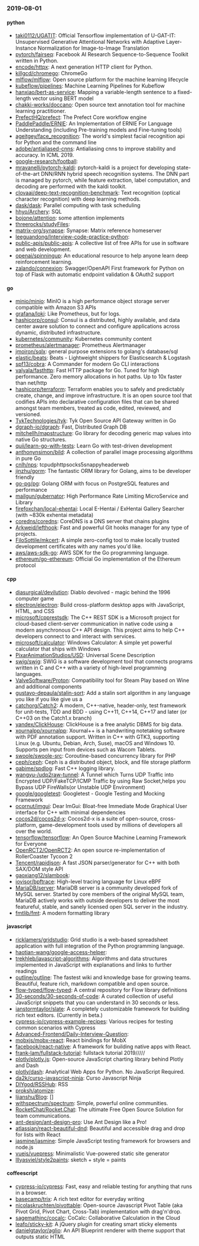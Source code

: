 ### 2019-08-01

#### python
* [taki0112/UGATIT](https://github.com/taki0112/UGATIT): Official Tensorflow implementation of U-GAT-IT: Unsupervised Generative Attentional Networks with Adaptive Layer-Instance Normalization for Image-to-Image Translation
* [pytorch/fairseq](https://github.com/pytorch/fairseq): Facebook AI Research Sequence-to-Sequence Toolkit written in Python.
* [encode/httpx](https://github.com/encode/httpx): A next generation HTTP client for Python. 
* [killgcd/chromego](https://github.com/killgcd/chromego): ChromeGo 
* [mlflow/mlflow](https://github.com/mlflow/mlflow): Open source platform for the machine learning lifecycle
* [kubeflow/pipelines](https://github.com/kubeflow/pipelines): Machine Learning Pipelines for Kubeflow
* [hanxiao/bert-as-service](https://github.com/hanxiao/bert-as-service): Mapping a variable-length sentence to a fixed-length vector using BERT model
* [chakki-works/doccano](https://github.com/chakki-works/doccano): Open source text annotation tool for machine learning practitioner.
* [PrefectHQ/prefect](https://github.com/PrefectHQ/prefect): The Prefect Core workflow engine
* [PaddlePaddle/ERNIE](https://github.com/PaddlePaddle/ERNIE): An Implementation of ERNIE For Language Understanding (including Pre-training models and Fine-tuning tools)
* [ageitgey/face_recognition](https://github.com/ageitgey/face_recognition): The world's simplest facial recognition api for Python and the command line
* [adobe/antialiased-cnns](https://github.com/adobe/antialiased-cnns): Antialiasing cnns to improve stability and accuracy. In ICML 2019.
* [google-research/football](https://github.com/google-research/football): 
* [mravanelli/pytorch-kaldi](https://github.com/mravanelli/pytorch-kaldi): pytorch-kaldi is a project for developing state-of-the-art DNN/RNN hybrid speech recognition systems. The DNN part is managed by pytorch, while feature extraction, label computation, and decoding are performed with the kaldi toolkit.
* [clovaai/deep-text-recognition-benchmark](https://github.com/clovaai/deep-text-recognition-benchmark): Text recognition (optical character recognition) with deep learning methods.
* [dask/dask](https://github.com/dask/dask): Parallel computing with task scheduling
* [hhyo/Archery](https://github.com/hhyo/Archery): SQL
* [bojone/attention](https://github.com/bojone/attention): some attention implements
* [threerocks/studyFiles](https://github.com/threerocks/studyFiles): 
* [matrix-org/synapse](https://github.com/matrix-org/synapse): Synapse: Matrix reference homeserver
* [leeguandong/Interview-code-practice-python](https://github.com/leeguandong/Interview-code-practice-python): 
* [public-apis/public-apis](https://github.com/public-apis/public-apis): A collective list of free APIs for use in software and web development.
* [openai/spinningup](https://github.com/openai/spinningup): An educational resource to help anyone learn deep reinforcement learning.
* [zalando/connexion](https://github.com/zalando/connexion): Swagger/OpenAPI First framework for Python on top of Flask with automatic endpoint validation & OAuth2 support

#### go
* [minio/minio](https://github.com/minio/minio): MinIO is a high performance object storage server compatible with Amazon S3 APIs
* [grafana/loki](https://github.com/grafana/loki): Like Prometheus, but for logs.
* [hashicorp/consul](https://github.com/hashicorp/consul): Consul is a distributed, highly available, and data center aware solution to connect and configure applications across dynamic, distributed infrastructure.
* [kubernetes/community](https://github.com/kubernetes/community): Kubernetes community content
* [prometheus/alertmanager](https://github.com/prometheus/alertmanager): Prometheus Alertmanager
* [jmoiron/sqlx](https://github.com/jmoiron/sqlx): general purpose extensions to golang's database/sql
* [elastic/beats](https://github.com/elastic/beats):  Beats - Lightweight shippers for Elasticsearch & Logstash
* [spf13/cobra](https://github.com/spf13/cobra): A Commander for modern Go CLI interactions
* [valyala/fasthttp](https://github.com/valyala/fasthttp): Fast HTTP package for Go. Tuned for high performance. Zero memory allocations in hot paths. Up to 10x faster than net/http
* [hashicorp/terraform](https://github.com/hashicorp/terraform): Terraform enables you to safely and predictably create, change, and improve infrastructure. It is an open source tool that codifies APIs into declarative configuration files that can be shared amongst team members, treated as code, edited, reviewed, and versioned.
* [TykTechnologies/tyk](https://github.com/TykTechnologies/tyk): Tyk Open Source API Gateway written in Go
* [dgraph-io/dgraph](https://github.com/dgraph-io/dgraph): Fast, Distributed Graph DB
* [mitchellh/mapstructure](https://github.com/mitchellh/mapstructure): Go library for decoding generic map values into native Go structures.
* [quii/learn-go-with-tests](https://github.com/quii/learn-go-with-tests): Learn Go with test-driven development
* [anthonynsimon/bild](https://github.com/anthonynsimon/bild): A collection of parallel image processing algorithms in pure Go
* [cnlh/nps](https://github.com/cnlh/nps): tcpudphttpsocks5snappyheaderweb
* [jinzhu/gorm](https://github.com/jinzhu/gorm): The fantastic ORM library for Golang, aims to be developer friendly
* [go-pg/pg](https://github.com/go-pg/pg): Golang ORM with focus on PostgreSQL features and performance
* [mailgun/gubernator](https://github.com/mailgun/gubernator): High Performance Rate Limiting MicroService and Library
* [firefoxchan/local-ehentai](https://github.com/firefoxchan/local-ehentai): Local E-Hentai / ExHentai Gallery Searcher (with ~830k exhentai metadata)
* [coredns/coredns](https://github.com/coredns/coredns): CoreDNS is a DNS server that chains plugins
* [Arkweid/lefthook](https://github.com/Arkweid/lefthook): Fast and powerful Git hooks manager for any type of projects.
* [FiloSottile/mkcert](https://github.com/FiloSottile/mkcert): A simple zero-config tool to make locally trusted development certificates with any names you'd like.
* [aws/aws-sdk-go](https://github.com/aws/aws-sdk-go): AWS SDK for the Go programming language.
* [ethereum/go-ethereum](https://github.com/ethereum/go-ethereum): Official Go implementation of the Ethereum protocol

#### cpp
* [diasurgical/devilution](https://github.com/diasurgical/devilution): Diablo devolved - magic behind the 1996 computer game
* [electron/electron](https://github.com/electron/electron): Build cross-platform desktop apps with JavaScript, HTML, and CSS
* [microsoft/cpprestsdk](https://github.com/microsoft/cpprestsdk): The C++ REST SDK is a Microsoft project for cloud-based client-server communication in native code using a modern asynchronous C++ API design. This project aims to help C++ developers connect to and interact with services.
* [microsoft/calculator](https://github.com/microsoft/calculator): Windows Calculator: A simple yet powerful calculator that ships with Windows
* [PixarAnimationStudios/USD](https://github.com/PixarAnimationStudios/USD): Universal Scene Description
* [swig/swig](https://github.com/swig/swig): SWIG is a software development tool that connects programs written in C and C++ with a variety of high-level programming languages.
* [ValveSoftware/Proton](https://github.com/ValveSoftware/Proton): Compatibility tool for Steam Play based on Wine and additional components
* [gustavo-depaula/stalin-sort](https://github.com/gustavo-depaula/stalin-sort): Add a stalin sort algorithm in any language you like  if you like give us a 
* [catchorg/Catch2](https://github.com/catchorg/Catch2): A modern, C++-native, header-only, test framework for unit-tests, TDD and BDD - using C++11, C++14, C++17 and later (or C++03 on the Catch1.x branch)
* [yandex/ClickHouse](https://github.com/yandex/ClickHouse): ClickHouse is a free analytic DBMS for big data.
* [xournalpp/xournalpp](https://github.com/xournalpp/xournalpp): Xournal++ is a handwriting notetaking software with PDF annotation support. Written in C++ with GTK3, supporting Linux (e.g. Ubuntu, Debian, Arch, Suse), macOS and Windows 10. Supports pen input from devices such as Wacom Tablets.
* [swoole/swoole-src](https://github.com/swoole/swoole-src):  Coroutine-based concurrency library for PHP
* [ceph/ceph](https://github.com/ceph/ceph): Ceph is a distributed object, block, and file storage platform
* [gabime/spdlog](https://github.com/gabime/spdlog): Fast C++ logging library.
* [wangyu-/udp2raw-tunnel](https://github.com/wangyu-/udp2raw-tunnel): A Tunnel which Turns UDP Traffic into Encrypted UDP/FakeTCP/ICMP Traffic by using Raw Socket,helps you Bypass UDP FireWalls(or Unstable UDP Environment)
* [google/googletest](https://github.com/google/googletest): Googletest - Google Testing and Mocking Framework
* [ocornut/imgui](https://github.com/ocornut/imgui): Dear ImGui: Bloat-free Immediate Mode Graphical User interface for C++ with minimal dependencies
* [cocos2d/cocos2d-x](https://github.com/cocos2d/cocos2d-x): Cocos2d-x is a suite of open-source, cross-platform, game-development tools used by millions of developers all over the world.
* [tensorflow/tensorflow](https://github.com/tensorflow/tensorflow): An Open Source Machine Learning Framework for Everyone
* [OpenRCT2/OpenRCT2](https://github.com/OpenRCT2/OpenRCT2): An open source re-implementation of RollerCoaster Tycoon 2 
* [Tencent/rapidjson](https://github.com/Tencent/rapidjson): A fast JSON parser/generator for C++ with both SAX/DOM style API
* [gaoxiang12/slambook](https://github.com/gaoxiang12/slambook): 
* [iovisor/bpftrace](https://github.com/iovisor/bpftrace): High-level tracing language for Linux eBPF
* [MariaDB/server](https://github.com/MariaDB/server): MariaDB server is a community developed fork of MySQL server. Started by core members of the original MySQL team, MariaDB actively works with outside developers to deliver the most featureful, stable, and sanely licensed open SQL server in the industry.
* [fmtlib/fmt](https://github.com/fmtlib/fmt): A modern formatting library

#### javascript
* [ricklamers/gridstudio](https://github.com/ricklamers/gridstudio): Grid studio is a web-based spreadsheet application with full integration of the Python programming language.
* [haotian-wang/google-access-helper](https://github.com/haotian-wang/google-access-helper): 
* [trekhleb/javascript-algorithms](https://github.com/trekhleb/javascript-algorithms):  Algorithms and data structures implemented in JavaScript with explanations and links to further readings
* [outline/outline](https://github.com/outline/outline): The fastest wiki and knowledge base for growing teams. Beautiful, feature rich, markdown compatible and open source.
* [flow-typed/flow-typed](https://github.com/flow-typed/flow-typed): A central repository for Flow library definitions
* [30-seconds/30-seconds-of-code](https://github.com/30-seconds/30-seconds-of-code): A curated collection of useful JavaScript snippets that you can understand in 30 seconds or less.
* [ianstormtaylor/slate](https://github.com/ianstormtaylor/slate): A completely customizable framework for building rich text editors. (Currently in beta.)
* [cypress-io/cypress-example-recipes](https://github.com/cypress-io/cypress-example-recipes): Various recipes for testing common scenarios with Cypress
* [Advanced-Frontend/Daily-Interview-Question](https://github.com/Advanced-Frontend/Daily-Interview-Question): 
* [mobxjs/mobx-react](https://github.com/mobxjs/mobx-react): React bindings for MobX
* [facebook/react-native](https://github.com/facebook/react-native): A framework for building native apps with React.
* [frank-lam/fullstack-tutorial](https://github.com/frank-lam/fullstack-tutorial):  fullstack tutorial 2019/////
* [plotly/plotly.js](https://github.com/plotly/plotly.js): Open-source JavaScript charting library behind Plotly and Dash
* [plotly/dash](https://github.com/plotly/dash): Analytical Web Apps for Python. No JavaScript Required.
* [da2k/curso-javascript-ninja](https://github.com/da2k/curso-javascript-ninja): Curso Javascript Ninja
* [DIYgod/RSSHub](https://github.com/DIYgod/RSSHub):   RSS
* [proksh/atomize](https://github.com/proksh/atomize): 
* [ljianshu/Blog](https://github.com/ljianshu/Blog): []
* [withspectrum/spectrum](https://github.com/withspectrum/spectrum): Simple, powerful online communities.
* [RocketChat/Rocket.Chat](https://github.com/RocketChat/Rocket.Chat): The ultimate Free Open Source Solution for team communications.
* [ant-design/ant-design-pro](https://github.com/ant-design/ant-design-pro):  Use Ant Design like a Pro!
* [atlassian/react-beautiful-dnd](https://github.com/atlassian/react-beautiful-dnd): Beautiful and accessible drag and drop for lists with React
* [jasmine/jasmine](https://github.com/jasmine/jasmine): Simple JavaScript testing framework for browsers and node.js
* [vuejs/vuepress](https://github.com/vuejs/vuepress):  Minimalistic Vue-powered static site generator
* [lllyasviel/style2paints](https://github.com/lllyasviel/style2paints): sketch + style = paints 

#### coffeescript
* [cypress-io/cypress](https://github.com/cypress-io/cypress): Fast, easy and reliable testing for anything that runs in a browser.
* [basecamp/trix](https://github.com/basecamp/trix): A rich text editor for everyday writing
* [nicolaskruchten/pivottable](https://github.com/nicolaskruchten/pivottable): Open-source Javascript Pivot Table (aka Pivot Grid, Pivot Chart, Cross-Tab) implementation with drag'n'drop.
* [sagemathinc/cocalc](https://github.com/sagemathinc/cocalc): CoCalc: Collaborative Calculation in the Cloud
* [leafo/sticky-kit](https://github.com/leafo/sticky-kit): A jQuery plugin for creating smart sticky elements
* [danielgtaylor/aglio](https://github.com/danielgtaylor/aglio): An API Blueprint renderer with theme support that outputs static HTML
